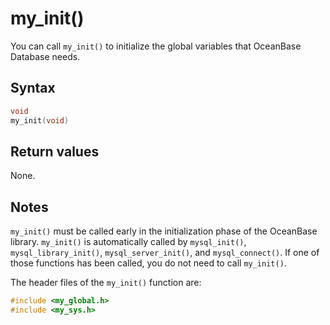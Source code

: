 my_init() 
==============================

You can call `my_init()` to initialize the global variables that OceanBase Database needs. 

Syntax 
---------------------------

```c
void
my_init(void)
```



Return values 
----------------------------------

None.

Notes 
--------------------------

`my_init()` must be called early in the initialization phase of the OceanBase library. `my_init()` is automatically called by `mysql_init()`, `mysql_library_init()`, `mysql_server_init()`, and `mysql_connect()`. If one of those functions has been called, you do not need to call `my_init()`. 

The header files of the `my_init()` function are:

```c
#include <my_global.h>
#include <my_sys.h>
```


